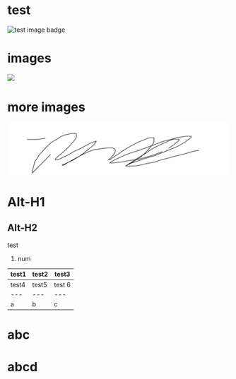 # test
![test image badge](https://img.shields.io/badge/testA-abc-brightgreen.svg)

# images
![](https://user-images.githubusercontent.com/13199292/28075744-bfdc3008-669f-11e7-84b5-a0f3d405fec9.png)

# more images
![](https://github.com/JingwangTeh/test/blob/master/image/test1.png)

Alt-H1
======

Alt-H2
------


test
1. num


test1 | test2 | test3
--- | --- | ---
test4 | test5 | test 6
--- | --- | ---
a | b | c

abc
===

abcd
==
